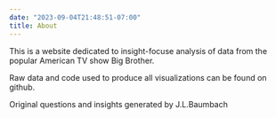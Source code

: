 ```yaml
---
date: "2023-09-04T21:48:51-07:00"
title: About
---
```


This is a website dedicated to insight-focuse analysis of data from the popular American TV show Big Brother. 

Raw data and code used to produce all visualizations can be found on github. 

Original questions and insights generated by J.L.Baumbach 

